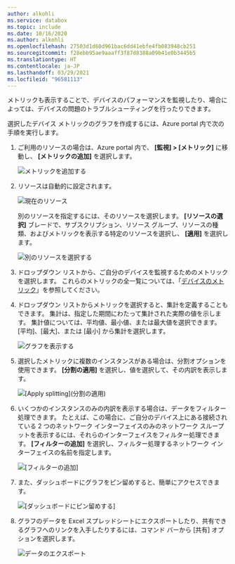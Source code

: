 ```yaml
---
author: alkohli
ms.service: databox
ms.topic: include
ms.date: 10/16/2020
ms.author: alkohli
ms.openlocfilehash: 27503d1d60d961bac6dd41ebfe4fb083948cb251
ms.sourcegitcommit: f28ebb95ae9aaaff3f87d8388a09b41e0b3445b5
ms.translationtype: HT
ms.contentlocale: ja-JP
ms.lasthandoff: 03/29/2021
ms.locfileid: "96581113"
---
```

メトリックも表示することで、デバイスのパフォーマンスを監視したり、場合によっては、デバイスの問題のトラブルシューティングを行ったりできます。

選択したデバイス メトリックのグラフを作成するには、Azure portal 内で次の手順を実行します。

1. ご利用のリソースの場合は、Azure portal 内で、 **[監視] > [メトリック]** に移動し、 **[メトリックの追加]** を選択します。

    ![メトリックを追加する](media/data-box-gateway-view-metrics/view-metrics-add-metric.png)

2. リソースは自動的に設定されます。  

    ![現在のリソース](media/data-box-gateway-view-metrics/view-metrics-current-resource.png)

    別のリソースを指定するには、そのリソースを選択します。 **[リソースの選択]** ブレードで、サブスクリプション、リソース グループ、リソースの種類、およびメトリックを表示する特定のリソースを選択し、 **[適用]** を選択します。

    ![別のリソースを選択する](media/data-box-gateway-view-metrics/view-metrics-choose-another-resource.png)

3. ドロップダウン リストから、ご自分のデバイスを監視するためのメトリックを選択します。 これらのメトリックの全一覧については、「[デバイスのメトリック](#metrics-on-your-device)」を参照してください。

4. ドロップダウン リストからメトリックを選択すると、集計を定義することもできます。 集計は、指定した期間にわたって集計された実際の値を示します。 集計値については、平均値、最小値、または最大値を選択できます。 [平均]、[最大]、または [最小] から集計を選択します。

    ![グラフを表示する](media/data-box-gateway-view-metrics/view-metrics-view-chart.png)

5. 選択したメトリックに複数のインスタンスがある場合は、分割オプションを使用できます。 **[分割の適用]** を選択し、値を選択して、その内訳を表示します。

    ![[Apply splitting]\(分割の適用\)](media/data-box-gateway-view-metrics/view-metrics-apply-splitting.png)

6. いくつかのインスタンスのみの内訳を表示する場合は、データをフィルター処理できます。 たとえば、この場合に、ご自分のデバイス上にある接続されている 2 つのネットワーク インターフェイスのみのネットワーク スループットを表示するには、それらのインターフェイスをフィルター処理できます。 **[フィルターの追加]** を選択し、フィルター処理するネットワーク インターフェイスの名前を指定します。

    ![[フィルターの追加]](media/data-box-gateway-view-metrics/view-metrics-add-filter.png)

7. また、ダッシュボードにグラフをピン留めすると、簡単にアクセスできます。

    ![[ダッシュボードにピン留めする]](media/data-box-gateway-view-metrics/view-metrics-pin-to-dashboard.png)

8. グラフのデータを Excel スプレッドシートにエクスポートしたり、共有できるグラフへのリンクを入手したりするには、コマンド バーから [共有] オプションを選択します。

    ![データのエクスポート](media/data-box-gateway-view-metrics/view-metrics-export-data.png)
